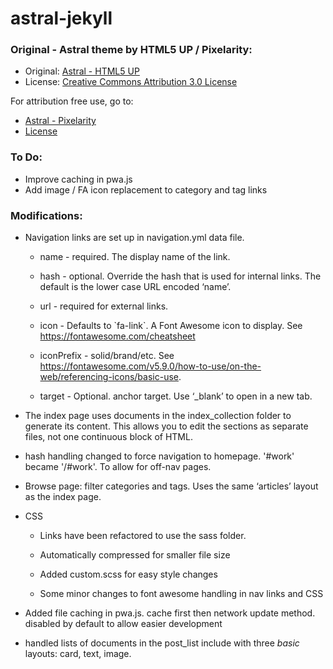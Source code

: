 astral-jekyll
=============

### Original - Astral theme by HTML5 UP / Pixelarity:


* Original: [Astral - HTML5 UP](https://html5up.net/astral)
* License: [Creative Commons Attribution 3.0 License](https://html5up.net/license)

For attribution free use, go to:
* [Astral - Pixelarity](https://pixelarity.com/astral)
* [License](https://pixelarity.com/license)

### To Do:

- Improve caching in pwa.js
- Add image / FA icon replacement to category and tag links

### Modifications:

-   Navigation links are set up in navigation.yml data file.

    -   name - required. The display name of the link.

    -   hash - optional. Override the hash that is used for internal links. The
        default is the lower case URL encoded ‘name’.

    -   url - required for external links.

    -   icon - Defaults to \`fa-link\`. A Font Awesome icon to display. See
        https://fontawesome.com/cheatsheet

    -   iconPrefix - solid/brand/etc. See
        https://fontawesome.com/v5.9.0/how-to-use/on-the-web/referencing-icons/basic-use.

    -   target - Optional. anchor target. Use ‘_blank’ to open in a new tab.

-   The index page uses documents in the index_collection folder to generate its
    content. This allows you to edit the sections as separate files, not one
    continuous block of HTML.

-   hash handling changed to force navigation to homepage. '\#work' became
    '/\#work'. To allow for off-nav pages.

-   Browse page: filter categories and tags. Uses the same ‘articles’ layout as
    the index page.

-   CSS

    -   Links have been refactored to use the sass folder.

    -   Automatically compressed for smaller file size

    -   Added custom.scss for easy style changes

    -   Some minor changes to font awesome handling in nav links and CSS

-   Added file caching in pwa.js. cache first then network update method.
    disabled by default to allow easier development

-   handled lists of documents in the post_list include with three *basic*
    layouts: card, text, image.
